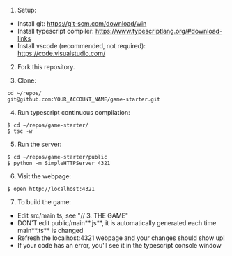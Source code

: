 1. Setup:
- Install git: https://git-scm.com/download/win
- Install typescript compiler: https://www.typescriptlang.org/#download-links
- Install vscode (recommended, not required): https://code.visualstudio.com/

2. Fork this repository.

3. Clone:
```
cd ~/repos/
git@github.com:YOUR_ACCOUNT_NAME/game-starter.git
```

4. Run typescript continuous compilation:
```
$ cd ~/repos/game-starter/
$ tsc -w
```

5. Run the server:
```
$ cd ~/repos/game-starter/public
$ python -m SimpleHTTPServer 4321
```

6. Visit the webpage:
```
$ open http://localhost:4321
```

7. To build the game:
- Edit src/main.ts, see "// 3. THE GAME"
- DON'T edit public/main**.js**, it is automatically generated each time main**.ts** is changed
- Refresh the localhost:4321 webpage and your changes should show up!
- If your code has an error, you'll see it in the typescript console window
